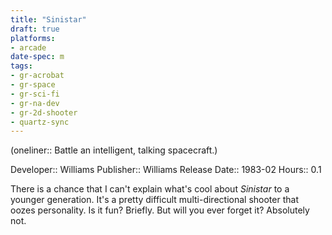 ```yaml
---
title: "Sinistar"
draft: true
platforms:
- arcade
date-spec: m
tags:
- gr-acrobat 
- gr-space 
- gr-sci-fi 
- gr-na-dev
- gr-2d-shooter
- quartz-sync
---
```


(oneliner:: Battle an intelligent, talking spacecraft.)

Developer:: Williams
Publisher:: Williams
Release Date:: 1983-02
Hours:: 0.1

There is a chance that I can't explain what's cool about *Sinistar* to a younger generation. It's a pretty difficult multi-directional shooter that oozes personality. Is it fun? Briefly. But will you ever forget it? Absolutely not.
